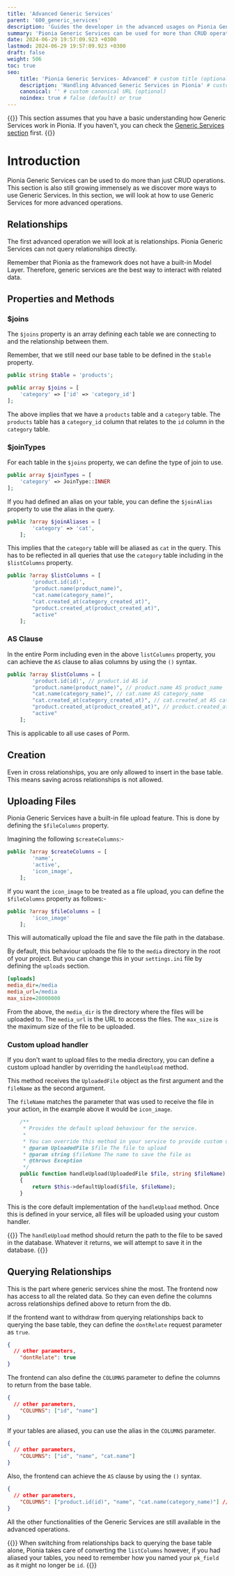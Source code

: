 ```yaml
---
title: 'Advanced Generic Services'
parent: '600_generic_services'
description: 'Guides the developer in the advanced usages on Pionia Generic Services.'
summary: 'Pionia Generic Services can be used for more than CRUD operations. This guide shows you how to use them.'
date: 2024-06-29 19:57:09.923 +0300
lastmod: 2024-06-29 19:57:09.923 +0300
draft: false
weight: 506
toc: true
seo:
    title: 'Pionia Generic Services- Advanced' # custom title (optional)
    description: 'Handling Advanced Generic Services in Pionia' # custom description (recommended)
    canonical: '' # custom canonical URL (optional)
    noindex: true # false (default) or true
---
```

{{<callout tip>}}
This section assumes that you have a basic understanding how Generic Services work in Pionia. If you haven't, you can check the [Generic Services section](/documentation/generic-services/) first.
{{</callout >}}

# Introduction

Pionia Generic Services can be used to do more than just CRUD operations. 
This section is also still growing immensely as we discover more ways to use Generic Services.
In this section, we will look at how to use Generic Services for more advanced operations.

## Relationships

The first advanced operation we will look at is relationships. Pionia Generic Services can not query relationships directly.

Remember that Pionia as the framework does not have a built-in Model Layer. Therefore, generic services are the best way to interact with related data.

## Properties and Methods

### $joins

The `$joins` property is an array defining each table we are connecting to and the relationship between them.

Remember, that we still need our base table to be defined in the `$table` property.

```php
public string $table = 'products';

public array $joins = [
    'category' => ['id' => 'category_id']
];

```
The above implies that we have a `products` table and a `category` table.
The `products` table has a `category_id` column that relates to the `id` column in the `category` table.

### $joinTypes

For each table in the `$joins` property, we can define the type of join to use.

```php
public array $joinTypes = [
    'category' => JoinType::INNER
];
```

If you had defined an alias on your table, you can define the `$joinAlias` property to use the alias in the query.

```php
public ?array $joinAliases = [
        'category' => 'cat',
    ];
```
This implies that the `category` table will be aliased as `cat` in the query. This has to be reflected in all queries that use the `category` table including 
in the `$listColumns` property.

```php
public ?array $listColumns = [
        'product.id(id)',
        "product.name(product_name)",
        "cat.name(category_name)",
        "cat.created_at(category_created_at)",
        "product.created_at(product_created_at)",
        "active"
    ];
```

### AS Clause

In the entire Porm including even in the above `listColumns` property, you can achieve the `AS` clause to alias columns 
by using the `()` syntax.

```php
public ?array $listColumns = [
        'product.id(id)', // product.id AS id
        "product.name(product_name)", // product.name AS product_name
        "cat.name(category_name)", // cat.name AS category_name
        "cat.created_at(category_created_at)", // cat.created_at AS category_created_at
        "product.created_at(product_created_at)", // product.created_at AS product_created_at
        "active"
    ];
```
This is applicable to all use cases of Porm.

## Creation

Even in cross relationships, you are only allowed to insert in the base table. This means saving across relationships is not allowed.

## Uploading Files

Pionia Generic Services have a built-in file upload feature. This is done by defining the `$fileColumns` property.

Imagining the following `$createColumns`:- 
```php
public ?array $createColumns = [
        'name',
        'active',
        'icon_image',
    ];
```

If you want the `icon_image` to be treated as a file upload, you can define the `$fileColumns` property as follows:-

```php
public ?array $fileColumns = [
        'icon_image'
    ];
```

This will automatically upload the file and save the file path in the database. 

By default, this behaviour uploads the file to the `media` directory in the root of your project.
But you can change this in your `settings.ini` file by defining the `uploads` section.

```ini
[uploads]
media_dir=/media
media_url=/media
max_size=20000000
```

From the above, the `media_dir` is the directory where the files will be uploaded to. 
The `media_url` is the URL to access the files. 
The `max_size` is the maximum size of the file to be uploaded.

### Custom upload handler

If you don't want to upload files to the media directory, you can define a custom upload handler by overriding the `handleUpload` method.

This method receives the `UploadedFile` object as the first argument and the `fileName` as the second argument.

The `fileName` matches the parameter that was used to receive the file in your action, in the example above it would be `icon_image`.

```php
    /**
     * Provides the default upload behaviour for the service.
     *
     * You can override this method in your service to provide custom upload behaviour.
     * @param UploadedFile $file The file to upload
     * @param string $fileName The name to save the file as
     * @throws Exception
     */
    public function handleUpload(UploadedFile $file, string $fileName): mixed
    {
        return $this->defaultUpload($file, $fileName);
    }
```
This is the core default implementation of the `handleUpload` method. 
Once this is defined in your service, all files will be uploaded using your custom handler.

{{<callout tip>}}
The `handleUpload` method should return the path to the file to be saved in the database. 
Whatever it returns, we will attempt to save it in the database.
{{</callout >}}

## Querying Relationships

This is the part where generic services shine the most. The frontend now has access to all the related data.
So they can even define the columns across relationships defined above to return from the db.

If the frontend want to withdraw from querying relationships back to querying the base table, they can define the 
`dontRelate` request parameter as `true`.

```JSON
{
  // other parameters,
    "dontRelate": true
}
```

The frontend can also define the `COLUMNS` parameter to define the columns to return from the base table.

```JSON
{
  // other parameters,
    "COLUMNS": ["id", "name"]
}
```
If your tables are aliased, you can use the alias in the `COLUMNS` parameter.

```JSON
{
  // other parameters,
    "COLUMNS": ["id", "name", "cat.name"]
}
```

Also, the frontend can achieve the `AS` clause by using the `()` syntax.

```JSON
{
  // other parameters,
    "COLUMNS": ["product.id(id)", "name", "cat.name(category_name)"] // product.id AS id, name, cat.name AS category_name
}
```

All the other functionalities of the Generic Services are still available in the advanced operations.

{{<callout tip>}}
When switching from relationships back to querying the base table alone, Pionia takes care of converting the `listColumns` 
however, if you had aliased your tables, you need to remember how you named your `pk_field` as it might no longer be `id`.
{{</callout >}}
